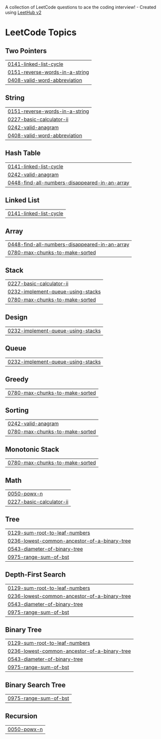A collection of LeetCode questions to ace the coding interview! - Created using [LeetHub v2](https://github.com/arunbhardwaj/LeetHub-2.0)
<!---LeetCode Topics Start-->
# LeetCode Topics
## Two Pointers
|  |
| ------- |
| [0141-linked-list-cycle](https://github.com/HongyuDu2/Leetcode/tree/master/0141-linked-list-cycle) |
| [0151-reverse-words-in-a-string](https://github.com/HongyuDu2/Leetcode/tree/master/0151-reverse-words-in-a-string) |
| [0408-valid-word-abbreviation](https://github.com/HongyuDu2/Leetcode/tree/master/0408-valid-word-abbreviation) |
## String
|  |
| ------- |
| [0151-reverse-words-in-a-string](https://github.com/HongyuDu2/Leetcode/tree/master/0151-reverse-words-in-a-string) |
| [0227-basic-calculator-ii](https://github.com/HongyuDu2/Leetcode/tree/master/0227-basic-calculator-ii) |
| [0242-valid-anagram](https://github.com/HongyuDu2/Leetcode/tree/master/0242-valid-anagram) |
| [0408-valid-word-abbreviation](https://github.com/HongyuDu2/Leetcode/tree/master/0408-valid-word-abbreviation) |
## Hash Table
|  |
| ------- |
| [0141-linked-list-cycle](https://github.com/HongyuDu2/Leetcode/tree/master/0141-linked-list-cycle) |
| [0242-valid-anagram](https://github.com/HongyuDu2/Leetcode/tree/master/0242-valid-anagram) |
| [0448-find-all-numbers-disappeared-in-an-array](https://github.com/HongyuDu2/Leetcode/tree/master/0448-find-all-numbers-disappeared-in-an-array) |
## Linked List
|  |
| ------- |
| [0141-linked-list-cycle](https://github.com/HongyuDu2/Leetcode/tree/master/0141-linked-list-cycle) |
## Array
|  |
| ------- |
| [0448-find-all-numbers-disappeared-in-an-array](https://github.com/HongyuDu2/Leetcode/tree/master/0448-find-all-numbers-disappeared-in-an-array) |
| [0780-max-chunks-to-make-sorted](https://github.com/HongyuDu2/Leetcode/tree/master/0780-max-chunks-to-make-sorted) |
## Stack
|  |
| ------- |
| [0227-basic-calculator-ii](https://github.com/HongyuDu2/Leetcode/tree/master/0227-basic-calculator-ii) |
| [0232-implement-queue-using-stacks](https://github.com/HongyuDu2/Leetcode/tree/master/0232-implement-queue-using-stacks) |
| [0780-max-chunks-to-make-sorted](https://github.com/HongyuDu2/Leetcode/tree/master/0780-max-chunks-to-make-sorted) |
## Design
|  |
| ------- |
| [0232-implement-queue-using-stacks](https://github.com/HongyuDu2/Leetcode/tree/master/0232-implement-queue-using-stacks) |
## Queue
|  |
| ------- |
| [0232-implement-queue-using-stacks](https://github.com/HongyuDu2/Leetcode/tree/master/0232-implement-queue-using-stacks) |
## Greedy
|  |
| ------- |
| [0780-max-chunks-to-make-sorted](https://github.com/HongyuDu2/Leetcode/tree/master/0780-max-chunks-to-make-sorted) |
## Sorting
|  |
| ------- |
| [0242-valid-anagram](https://github.com/HongyuDu2/Leetcode/tree/master/0242-valid-anagram) |
| [0780-max-chunks-to-make-sorted](https://github.com/HongyuDu2/Leetcode/tree/master/0780-max-chunks-to-make-sorted) |
## Monotonic Stack
|  |
| ------- |
| [0780-max-chunks-to-make-sorted](https://github.com/HongyuDu2/Leetcode/tree/master/0780-max-chunks-to-make-sorted) |
## Math
|  |
| ------- |
| [0050-powx-n](https://github.com/HongyuDu2/Leetcode/tree/master/0050-powx-n) |
| [0227-basic-calculator-ii](https://github.com/HongyuDu2/Leetcode/tree/master/0227-basic-calculator-ii) |
## Tree
|  |
| ------- |
| [0129-sum-root-to-leaf-numbers](https://github.com/HongyuDu2/Leetcode/tree/master/0129-sum-root-to-leaf-numbers) |
| [0236-lowest-common-ancestor-of-a-binary-tree](https://github.com/HongyuDu2/Leetcode/tree/master/0236-lowest-common-ancestor-of-a-binary-tree) |
| [0543-diameter-of-binary-tree](https://github.com/HongyuDu2/Leetcode/tree/master/0543-diameter-of-binary-tree) |
| [0975-range-sum-of-bst](https://github.com/HongyuDu2/Leetcode/tree/master/0975-range-sum-of-bst) |
## Depth-First Search
|  |
| ------- |
| [0129-sum-root-to-leaf-numbers](https://github.com/HongyuDu2/Leetcode/tree/master/0129-sum-root-to-leaf-numbers) |
| [0236-lowest-common-ancestor-of-a-binary-tree](https://github.com/HongyuDu2/Leetcode/tree/master/0236-lowest-common-ancestor-of-a-binary-tree) |
| [0543-diameter-of-binary-tree](https://github.com/HongyuDu2/Leetcode/tree/master/0543-diameter-of-binary-tree) |
| [0975-range-sum-of-bst](https://github.com/HongyuDu2/Leetcode/tree/master/0975-range-sum-of-bst) |
## Binary Tree
|  |
| ------- |
| [0129-sum-root-to-leaf-numbers](https://github.com/HongyuDu2/Leetcode/tree/master/0129-sum-root-to-leaf-numbers) |
| [0236-lowest-common-ancestor-of-a-binary-tree](https://github.com/HongyuDu2/Leetcode/tree/master/0236-lowest-common-ancestor-of-a-binary-tree) |
| [0543-diameter-of-binary-tree](https://github.com/HongyuDu2/Leetcode/tree/master/0543-diameter-of-binary-tree) |
| [0975-range-sum-of-bst](https://github.com/HongyuDu2/Leetcode/tree/master/0975-range-sum-of-bst) |
## Binary Search Tree
|  |
| ------- |
| [0975-range-sum-of-bst](https://github.com/HongyuDu2/Leetcode/tree/master/0975-range-sum-of-bst) |
## Recursion
|  |
| ------- |
| [0050-powx-n](https://github.com/HongyuDu2/Leetcode/tree/master/0050-powx-n) |
<!---LeetCode Topics End-->